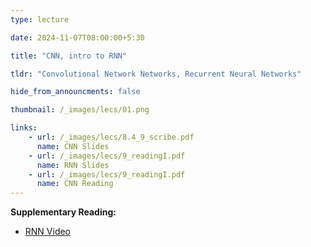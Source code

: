 ```yaml
---
type: lecture

date: 2024-11-07T08:00:00+5:30

title: "CNN, intro to RNN"

tldr: "Convolutional Network Networks, Recurrent Neural Networks"

hide_from_announcments: false

thumbnail: /_images/lecs/01.png

links:
    - url: /_images/lecs/8.4_9_scribe.pdf
      name: CNN Slides
    - url: /_images/lecs/9_readingI.pdf
      name: RNN Slides
    - url: /_images/lecs/9_readingI.pdf
      name: CNN Reading
---
```

**Supplementary Reading:**
- [RNN Video](https://www.youtube.com/watch?v=KZPh8F-rymY)
